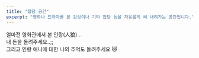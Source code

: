 ```yaml
---
title: "잡담 공간"
excerpt: "영화나 드라마를 본 감상이나 기타 잡담 등을 자유롭게 써 내려가는 공간입니다."
---
```


얼마전 영화관에서 본 인랑(人狼)...  
내 돈을 돌려주세요..;;  
그리고 인랑 애니에 대한 나의 추억도 돌려주세요 :crying_cat_face:
